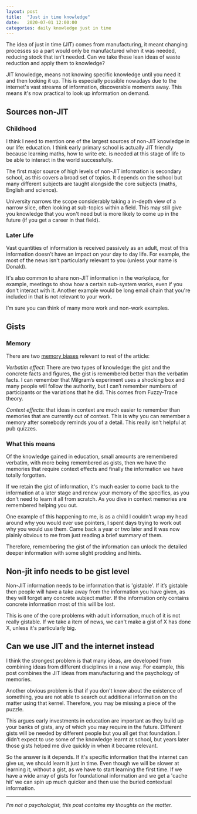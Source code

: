 ```yaml
---
layout: post
title:  "Just in time knowledge"
date:   2020-07-01 12:00:00
categories: daily knowledge just in time
---
```


The idea of just in time (JIT) comes from manufacturing, it meant changing processes so a part would only be manufactured when it was needed, reducing stock that isn't needed. Can we take these lean ideas of waste reduction and apply them to knowledge?

JIT knowledge, means not knowing specific knowledge until you need it and then looking it up. This is especially possible nowadays due to the internet's vast streams of information, discoverable moments away. This means it's now practical to look up information on demand. 

## Sources non-JIT

### Childhood

I think I need to mention one of the largest sources of non-JIT knowledge in our life: education. I think early primary school is actually JIT friendly because learning maths, how to write etc. is needed at this stage of life to be able to interact in the world successfully.

The first major source of high levels of non-JIT information is secondary school, as this covers a broad set of topics. It depends on the school but many different subjects are taught alongside the core subjects (maths, English and science).

University narrows the scope considerably taking a in-depth view of a narrow slice, often looking at sub-topics within a field. This may still give you knowledge that you won't need but is more likely to come up in the future (if you get a career in that field).

### Later Life

Vast quantities of information is received passively as an adult, most of this information doesn’t have an impact on your day to day life. For example, the most of the news isn't particularly relevant to you (unless your name is Donald).

It's also common to share non-JIT information in the workplace, for example, meetings to show how a certain sub-system works, even if you don't interact with it. Another example would be long email chain that you're included in that is not relevant to your work.

I’m sure you can think of many more work and non-work examples.

## Gists

### Memory

There are two [memory biases][memorybias] relevant to rest of the article:

*Verbatim effect*: There are two types of knowledge: the gist and the concrete facts and figures, the gist is remembered better than the verbatim facts. I can remember that Milgram’s experiment uses a shocking box and many people will follow the authority, but I can’t remember numbers of participants or the variations that he did. This comes from Fuzzy-Trace theory.

*Context effects*: that ideas in context are much easier to remember than memories that are currently out of context. This is why you can remember a memory after somebody reminds you of a detail. This really isn't helpful at pub quizzes.

### What this means

Of the knowledge gained in education, small amounts are remembered verbatim, with more being remembered as gists, then we have the memories that require context effects and finally the information we have totally forgotten.

If we retain the gist of information, it's much easier to come back to the information at a later stage and renew your memory of the specifics, as you don't need to learn it all from scratch. As you dive in context memories are remembered helping you out.

One example of this happening to me, is as a child I couldn’t wrap my head around why you would ever use pointers, I spent days trying to work out why you would use them. Came back a year or two later and it was now plainly obvious to me from just reading a brief summary of them.

Therefore, remembering the gist of the information can unlock the detailed deeper information with some slight prodding and hints.

## Non-jit info needs to be gist level

Non-JIT information needs to be information that is 'gistable'. If it’s gistable then people will have a take away from the information you have given, as they will forget any concrete subject matter. If the information only contains concrete information most of this will be lost.

This is one of the core problems with adult information, much of it is not really gistable. If we take a item of news, we can't make a gist of X has done X, unless it's particularly big.

## Can we use JIT and the internet instead

I think the strongest problem is that many ideas, are developed from combining ideas from different disciplines in a new way. For example, this post combines the JIT ideas from manufacturing and the psychology of memories.

Another obvious problem is that if you don't know about the existence of something, you are not able to search out additional information on the matter using that kernel. Therefore, you may be missing a piece of the puzzle. 

This argues early investments in education are important as they build up your banks of gists, any of which you may require in the future. Different gists will be needed by different people but you all get that foundation. I didn’t expect to use some of the knowledge learnt at school, but years later those gists helped me dive quickly in when it became relevant.

So the answer is it depends. If it's specific information that the internet can give us, we should learn it just in time. Even though we will be slower at learning it, without a gist, as we have to start learning the first time. If we have a wide array of gists for foundational information and we get a 'cache hit' we can spin up much quicker and then use the buried contextual information.

--------

_I’m not a psychologist, this post contains my thoughts on the matter._

[memorybias]: https://en.wikipedia.org/wiki/List_of_memory_biases

